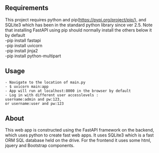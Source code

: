 ## Requirements
This project requires python and pip(https://pypi.org/project/pip/), and SQLite3 which has been in the standard python library since ver 2.5.
Note that installing FastAPI using pip should normally install the others below it by default\
    -pip install fastapi\
    -pip install uvicorn\
    -pip install jinja2\
    -pip install python-multipart

## Usage
    - Navigate to the location of main.py 
    - $ uvicorn main:app
    - App will run at localhost:8000 in the browser by default
    - Log in with different user accesslevels :
    username:admin and pw:123,
    or username:user and pw:123


## About
This web app is constructed using the FastAPI framework on the backend, which uses python to create fast web apps.
It uses SQLite3 which is a fast ORM SQL database held on the drive.
For the frontend it uses some html, jquery and Bootstrap components.